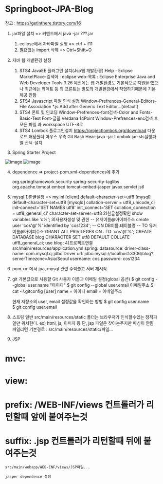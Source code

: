 # Springboot-JPA-Blog

참고 : https://getinthere.tistory.com/16


1. jar파일 설치 => 커멘드에서 java -jar ???.jar
    1) eclipse에서 자바파일 실행 => ctrl + f11
    2) 필요없는 import 삭제 => Ctrl+Shift+O

2. 자바 웹 개발환경 설정
    1) STS4 JavaEE 플러그인 설치(Jsp웹 개발환경) 
	      Help - Eclipse MarketPlace-검색어 : eclipse web-목록 : Eclipse Enterprise Java and Web Developer Tools 3.26
	      예전에는 웹 개발환경도 기본적으로 지원을 했으나 최근에는 리액트 등 의 프론트는 별도의 개발환경에서 작업하기때문에 기본제공 안함
    2) STS4 Javascript 파일 인식 설정
	      Window-Prefrences-General-Editors-File Association *.js Add after Generic Text Editor...(default)
    3) STS4 폰트 및 인코딩
	      Window-Prefrences-font검색-Color and Fonts-Basic-Text Font-글꼴 Verdana 14Point
	      Window-Prefrences-enc검색 후 모든 파일 과 workspace UTF-8로
    4) STS4 Lombok 플로그인설치
	      https://projectlombok.org/download 다운로드
	      해당폴더 마우스 우측 Git Bash Hear-java -jar Lombok.jar-sts실행파일 선택-설치

3. Spring Starter Project

![image](https://user-images.githubusercontent.com/49021504/188260243-2db7a96e-796f-4731-b884-4f1474569deb.png)
![image](https://user-images.githubusercontent.com/49021504/188260251-b2d14a9d-e347-45ca-a00d-90c173f971a6.png)

4. dependence => project-pom.xml-dependences에 추가
	
	<!-- 시큐리티 태그 라이브러리 -->
	<dependency>
	  <groupId>org.springframework.security</groupId>
	  <artifactId>spring-security-taglibs</artifactId>
	</dependency>

	<!-- JSP 템플릿 엔진 -->
	<dependency>
	  <groupId>org.apache.tomcat.embed</groupId>
	  <artifactId>tomcat-embed-jasper</artifactId>
	</dependency>

	<!-- JSTL -->
	<dependency>
	  <groupId>javax.servlet</groupId>
	  <artifactId>jstl</artifactId>
	</dependency>
5. mysql
	1)한글설정 => my.ini
	[client]
		default-character-set=utf8
	[mysql]
		default-character-set=utf8
	[mysqld]
		collation-server = utf8_unicode_ci
		init-connect='SET NAMES utf8'
		init_connect='SET collation_connection = utf8_general_ci'
		character-set-server=utf8
	2)한글설정확인
		show variables like 'c%';
	3)사용자생성 및 권한
		-- 유저이름@아이피주소
		create user 'cos'@'%' identified by 'cos1234';
		-- ON DB이름.테이블명
		-- TO 유저이름@아이피주소
		GRANT ALL PRIVILEGES ON *.* TO 'cos'@'%';
		CREATE DATABASE blog CHARACTER SET utf8 DEFAULT COLLATE utf8_general_ci;
		use blog;
	4)프로젝트연결
		src/main/resources/application.yml
		spring:
		  datasource:
			driver-class-name: com.mysql.cj.jdbc.Driver
			url: jdbc:mysql://localhost:3306/blog?serverTimezone=Asia/Seoul
			username: cos
			password: cos1234
5. pom.xml에서 jpa, mysql 관련 주석풀고 서버 재시작

6. git
	기본값으로 사용할 Git 사용자 이름과 이메일 설정(global 옵션)
	$ git config --global user.name "아이디"
	$ git config --global user.email 이메일주소
	$ cat ~/.gitconfig
	[user]
		name = 아이디
		email = 이메일주소
		
	현재 저장소의 user, email 설정값을 확인하는 방법
	$ git config user.name	
	$ git config user.email

7. 스프링 일반
	src/main/resources/static 폴더는 브라우저가 인식할수있는 정적파일만 위치한다. ex) html, js, 이미지 등 단, jsp 파일은 찾아는주지만 파싱이 안됨
	파일리턴 기본경로  : src/main/resources/static/파일...
	
8. JSP
#  mvc:
#    view:
#      prefix: /WEB-INF/views 컨트롤러가 리턴할때 앞에 붙여주는것
#      suffix: .jsp 컨트롤러가 리턴할때 뒤에 붙여주는것
	src/main/webapp/WEB-INF/views/JSP파일...

	jasper dependence 설정
